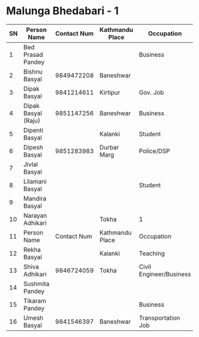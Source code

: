 # Malunga Bhedabari - 1

| SN | Person Name | Contact Num	| Kathmandu Place | Occupation | Members | 
|----| ----- | -----| ----|-----|-----| 
| 1 | Bed Prasad Pandey |   |   |  Business |  3 | 
| 2 | Bishnu Basyal |  9849472208 |  Baneshwar |   | 1 | 
| 3 | Dipak Basyal |  9841214611 |  Kirtipur |  Gov. Job |  5 | 
| 4 | Dipak Basyal (Raju) |  9851147256 |  Baneshwar |  Business |  4 | 
| 5 | Dipenti Basyal |   |  Kalanki |  Student |  1 | 
| 6 | Dipesh Basyal |  9851283983 |  Durbar Marg |  Police/DSP |  1 | 
| 7 | Jivlal Basyal |   |   |   |  3 | 
| 8 | Lilamani Basyal |   |   |  Student |  1 | 
| 9 | Mandira Basyal |   |   |   |  1 | 
| 10 | Narayan Adhikari |   |  Tokha |  1 | 
| 11 | Person Name |  Contact Num |  Kathmandu Place |  Occupation |  Members | 
| 12 | Rekha Basyal |   |  Kalanki |  Teaching |  2 | 
| 13 | Shiva Adhikari |  9846724059 |  Tokha |  Civil Engineer/Business |  3 | 
| 14 | Sushmita Pandey |   |   |   |  1 | 
| 15 | Tikaram Pandey |   |   |  Business |  3 | 
| 16 | Umesh Basyal |  9841546397 |  Baneshwar |  Transportation Job |  4 | 

